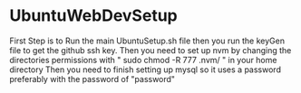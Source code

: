 # UbuntuWebDevSetup



First Step is to Run the main UbuntuSetup.sh file
then you run the keyGen file to get the github ssh key.
Then you need to set up nvm by changing the directories permissions with " sudo chmod -R 777 .nvm/ " in your home directory
Then you need to finish setting up mysql so it uses a password preferably with the password of "password"
